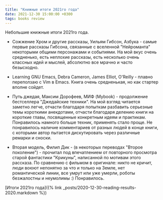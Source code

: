 ```yaml
---
title: "Книжные итоги 2021го года"
date: 2021-12-30 15:00:00 +0300
tags: books review
---
```

Небольшие книжные итоги 2021го года.
<!--more-->

* Сожжение Хром и другие рассказы, Уильям Гибсон, Азбука - самые первые рассказы Гибсона, связанные с вселенной "Нейроманта" некоторыми общими персонажами и событиями. На мой вкус очень средненько, есть неплохие рассказы, есть несколько очень классных идей и мыслей, абсолютно все мрачно и часто безысходно.

* Learning GNU Emacs, Debra Cameron, James Elliot, O'Reilly - плавно переползаю с Vim в Emacs. Книга очень средненькая, но как стартер вполне сойдет.

* Путь джедая, Максим Дорофеев, МИФ (Mybook) - продолжение бестселлера "Джедайские техники". На мой взгляд читается заметно легче, отчасти благодаря попыткам разбавить серьезные темы короткими анекдотами, отчасти благодаря делению книги на короткие главы, посвященные конкретным идеям и практикам. Понравилось намного больше техник, применять стало проще. Не понравилось наличие комментариев от разных людей в конце книги, с которыми автор пытается дискутировать через различные ремарки и сноски.

* Вторая модель, Филип Дик - (в некоторых переводах "Второе поколение") - прочитал под впечатлением от повторного просмотра старой фантастики "Крикуны", написанной по мотивам этого рассказа. По сравнению с фильмом в оригинале: никто не кричит, люди воюют непонятно за что и только на Земле, нет романтической линии, все умрут или уже умерли, роботы безжалостны и неумолимы :) Понравилось.

[Итоги 2021го года]({% link _posts/2020-12-30-reading-results-2020.markdown %})
